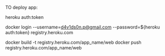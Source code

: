 TO deploy app:


heroku auth:token

docker login --username=d4v1ds0n.p@gmail.com --password=${heroku auth:token} registry.heroku.com

docker build -t registry.heroku.com/app_name/web
docker push registry.heroku.com/app_name/web